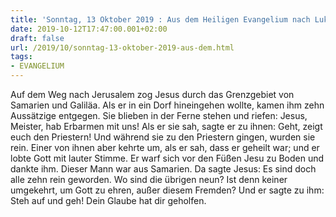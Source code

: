 ```yaml
---
title: 'Sonntag, 13 Oktober 2019 : Aus dem Heiligen Evangelium nach Lukas - Lk 17,11-19.'
date: 2019-10-12T17:47:00.001+02:00
draft: false
url: /2019/10/sonntag-13-oktober-2019-aus-dem.html
tags: 
- EVANGELIUM
---
```


Auf dem Weg nach Jerusalem zog Jesus durch das Grenzgebiet von Samarien und Galiläa. Als er in ein Dorf hineingehen wollte, kamen ihm zehn Aussätzige entgegen. Sie blieben in der Ferne stehen und riefen: Jesus, Meister, hab Erbarmen mit uns! Als er sie sah, sagte er zu ihnen: Geht, zeigt euch den Priestern! Und während sie zu den Priestern gingen, wurden sie rein. Einer von ihnen aber kehrte um, als er sah, dass er geheilt war; und er lobte Gott mit lauter Stimme. Er warf sich vor den Füßen Jesu zu Boden und dankte ihm. Dieser Mann war aus Samarien. Da sagte Jesus: Es sind doch alle zehn rein geworden. Wo sind die übrigen neun? Ist denn keiner umgekehrt, um Gott zu ehren, außer diesem Fremden? Und er sagte zu ihm: Steh auf und geh! Dein Glaube hat dir geholfen.